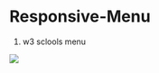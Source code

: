 # Responsive-Menu


1. w3 sclools menu
<img src="https://raw.githubusercontent.com/abusyaid517/Responsive-Menu/master/w3%20sclools%20menu/Screenshot_1.png"/>
